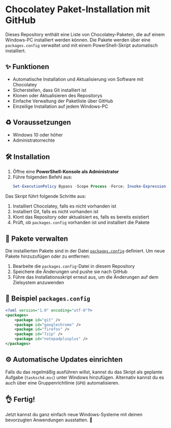 # Chocolatey Paket-Installation mit GitHub

Dieses Repository enthält eine Liste von Chocolatey-Paketen, die auf einem Windows-PC installiert werden können. Die Pakete werden über eine `packages.config` verwaltet und mit einem PowerShell-Skript automatisch installiert.

## ✨ Funktionen
- Automatische Installation und Aktualisierung von Software mit Chocolatey
- Sicherstellen, dass Git installiert ist
- Klonen oder Aktualisieren des Repositorys
- Einfache Verwaltung der Paketliste über GitHub
- Einzeilige Installation auf jedem Windows-PC

## ♻ Voraussetzungen
- Windows 10 oder höher
- Administratorrechte

## 🛠 Installation
1. Öffne eine **PowerShell-Konsole als Administrator**
2. Führe folgenden Befehl aus:
   ```powershell
   Set-ExecutionPolicy Bypass -Scope Process -Force; Invoke-Expression ((New-Object System.Net.WebClient).DownloadString('https://raw.githubusercontent.com/ironbiff/chocolatey/main/install.ps1'))
   ```

Das Skript führt folgende Schritte aus:
1. Installiert Chocolatey, falls es nicht vorhanden ist
2. Installiert Git, falls es nicht vorhanden ist
3. Klont das Repository oder aktualisiert es, falls es bereits existiert
4. Prüft, ob `packages.config` vorhanden ist und installiert die Pakete

## 📂 Pakete verwalten
Die installierten Pakete sind in der Datei [`packages.config`](packages.config) definiert. Um neue Pakete hinzuzufügen oder zu entfernen:
1. Bearbeite die `packages.config`-Datei in diesem Repository
2. Speichere die Änderungen und pushe sie nach GitHub
3. Führe das Installationsskript erneut aus, um die Änderungen auf dem Zielsystem anzuwenden

## 🚀 Beispiel `packages.config`
```xml
<?xml version="1.0" encoding="utf-8"?>
<packages>
    <package id="git" />
    <package id="googlechrome" />
    <package id="firefox" />
    <package id="7zip" />
    <package id="notepadplusplus" />
</packages>
```

## ⚙ Automatische Updates einrichten
Falls du das regelmäßig ausführen willst, kannst du das Skript als geplante Aufgabe (`taskschd.msc`) unter Windows hinzufügen. Alternativ kannst du es auch über eine Gruppenrichtlinie (`GPO`) automatisieren.

## 👌 Fertig!
Jetzt kannst du ganz einfach neue Windows-Systeme mit deinen bevorzugten Anwendungen ausstatten. 🚀

